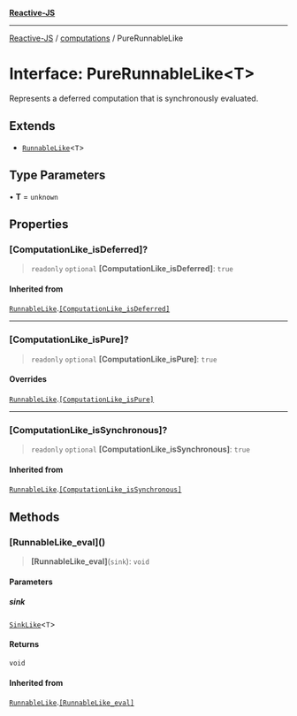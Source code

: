 [**Reactive-JS**](../../README.md)

***

[Reactive-JS](../../README.md) / [computations](../README.md) / PureRunnableLike

# Interface: PureRunnableLike\<T\>

Represents a deferred computation that is synchronously evaluated.

## Extends

- [`RunnableLike`](RunnableLike.md)\<`T`\>

## Type Parameters

• **T** = `unknown`

## Properties

### \[ComputationLike\_isDeferred\]?

> `readonly` `optional` **\[ComputationLike\_isDeferred\]**: `true`

#### Inherited from

[`RunnableLike`](RunnableLike.md).[`[ComputationLike_isDeferred]`](RunnableLike.md#computationlike_isdeferred)

***

### \[ComputationLike\_isPure\]?

> `readonly` `optional` **\[ComputationLike\_isPure\]**: `true`

#### Overrides

[`RunnableLike`](RunnableLike.md).[`[ComputationLike_isPure]`](RunnableLike.md#computationlike_ispure)

***

### \[ComputationLike\_isSynchronous\]?

> `readonly` `optional` **\[ComputationLike\_isSynchronous\]**: `true`

#### Inherited from

[`RunnableLike`](RunnableLike.md).[`[ComputationLike_isSynchronous]`](RunnableLike.md#computationlike_issynchronous)

## Methods

### \[RunnableLike\_eval\]()

> **\[RunnableLike\_eval\]**(`sink`): `void`

#### Parameters

##### sink

[`SinkLike`](../../utils/interfaces/SinkLike.md)\<`T`\>

#### Returns

`void`

#### Inherited from

[`RunnableLike`](RunnableLike.md).[`[RunnableLike_eval]`](RunnableLike.md#runnablelike_eval)
